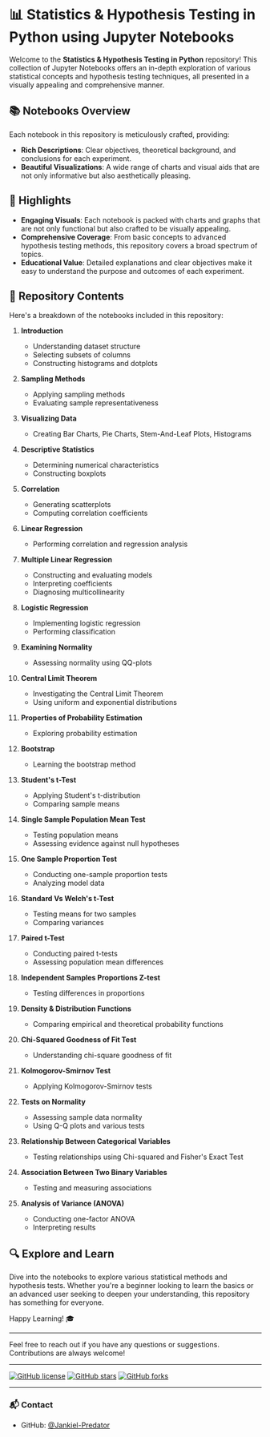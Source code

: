 # 📊 Statistics & Hypothesis Testing in Python using Jupyter Notebooks

Welcome to the **Statistics & Hypothesis Testing in Python** repository! This collection of Jupyter Notebooks offers an in-depth exploration of various statistical concepts and hypothesis testing techniques, all presented in a visually appealing and comprehensive manner.

## 📚 Notebooks Overview

Each notebook in this repository is meticulously crafted, providing:
- **Rich Descriptions**: Clear objectives, theoretical background, and conclusions for each experiment.
- **Beautiful Visualizations**: A wide range of charts and visual aids that are not only informative but also aesthetically pleasing.

## 🌟 Highlights

- **Engaging Visuals**: Each notebook is packed with charts and graphs that are not only functional but also crafted to be visually appealing.
- **Comprehensive Coverage**: From basic concepts to advanced hypothesis testing methods, this repository covers a broad spectrum of topics.
- **Educational Value**: Detailed explanations and clear objectives make it easy to understand the purpose and outcomes of each experiment.

## 📁 Repository Contents

Here's a breakdown of the notebooks included in this repository:

1. **Introduction**
   - Understanding dataset structure
   - Selecting subsets of columns
   - Constructing histograms and dotplots

2. **Sampling Methods**
   - Applying sampling methods
   - Evaluating sample representativeness
3. **Visualizing Data**
   - Creating Bar Charts, Pie Charts, Stem-And-Leaf Plots, Histograms
4. **Descriptive Statistics**
   - Determining numerical characteristics
   - Constructing boxplots
5. **Correlation**
   - Generating scatterplots
   - Computing correlation coefficients
6. **Linear Regression**
   - Performing correlation and regression analysis
7. **Multiple Linear Regression**
   - Constructing and evaluating models
   - Interpreting coefficients
   - Diagnosing multicollinearity
8. **Logistic Regression**
   - Implementing logistic regression
   - Performing classification
9. **Examining Normality**
   - Assessing normality using QQ-plots
10. **Central Limit Theorem**
    - Investigating the Central Limit Theorem
    - Using uniform and exponential distributions
11. **Properties of Probability Estimation**
    - Exploring probability estimation
12. **Bootstrap**
    - Learning the bootstrap method
13. **Student's t-Test**
    - Applying Student's t-distribution
    - Comparing sample means
14. **Single Sample Population Mean Test**
    - Testing population means
    - Assessing evidence against null hypotheses
15. **One Sample Proportion Test**
    - Conducting one-sample proportion tests
    - Analyzing model data
16. **Standard Vs Welch's t-Test**
    - Testing means for two samples
    - Comparing variances
17. **Paired t-Test**
    - Conducting paired t-tests
    - Assessing population mean differences
18. **Independent Samples Proportions Z-test**
    - Testing differences in proportions
19. **Density & Distribution Functions**
    - Comparing empirical and theoretical probability functions
20. **Chi-Squared Goodness of Fit Test**
    - Understanding chi-square goodness of fit
21. **Kolmogorov-Smirnov Test**
    - Applying Kolmogorov-Smirnov tests
22. **Tests on Normality**
    - Assessing sample data normality
    - Using Q-Q plots and various tests
23. **Relationship Between Categorical Variables**
    - Testing relationships using Chi-squared and Fisher's Exact Test
24. **Association Between Two Binary Variables**
    - Testing and measuring associations
25. **Analysis of Variance (ANOVA)**
    - Conducting one-factor ANOVA
    - Interpreting results
   
## 🔍 Explore and Learn

Dive into the notebooks to explore various statistical methods and hypothesis tests. Whether you're a beginner looking to learn the basics or an advanced user seeking to deepen your understanding, this repository has something for everyone.

Happy Learning! 🎓

---

Feel free to reach out if you have any questions or suggestions. Contributions are always welcome!

---

[![GitHub license](https://img.shields.io/github/license/Jankiel-Predator/Statistics)](https://github.com/Jankiel-Predator/Statistics/blob/main/LICENSE)
[![GitHub stars](https://img.shields.io/github/stars/Jankiel-Predator/Statistics)](https://github.com/Jankiel-Predator/Statistics/stargazers)
[![GitHub forks](https://img.shields.io/github/forks/Jankiel-Predator/Statistics)](https://github.com/Jankiel-Predator/Statistics/network)

---

### 📬 Contact

- GitHub: [@Jankiel-Predator](https://github.com/Jankiel-Predator)
